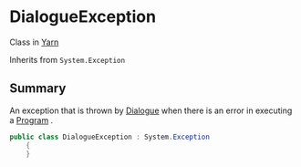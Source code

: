 # DialogueException

Class in [Yarn](/api/csharp/yarn.md)

Inherits from `System.Exception`

## Summary


An exception that is thrown by  <a href="yarn.dialogue.md">Dialogue</a>  when there is an error in executing a  <a href="yarn.program.md">Program</a> .


```csharp
public class DialogueException : System.Exception
    {
    }
```

